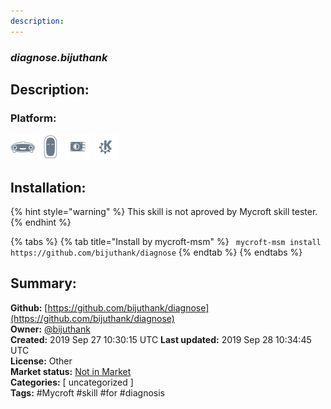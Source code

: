 ```yaml
---
description: 
---
```


### _diagnose.bijuthank_  
## Description:  
  
  
  
### Platform:  
 ![Mark I](../.gitbook/assets/mark-1-icon.png)  ![Mark II](../.gitbook/assets/mark-2-icon.png)  ![Picroft](../.gitbook/assets/picroft-icon.png)  ![plasmoid](../.gitbook/assets/kde.png)   
## Installation:  
{% hint style="warning" %}
This skill is not aproved by Mycroft skill tester.
{% endhint %}
    
{% tabs %}
{% tab title="Install by mycroft-msm" %}
``` mycroft-msm install https://github.com/bijuthank/diagnose```
{% endtab %}
  {% endtabs %}
    
## Summary:  
**Github:** [https://github.com/bijuthank/diagnose](https://github.com/bijuthank/diagnose)  
**Owner:** [@bijuthank](https://github.com/bijuthank)  
**Created:** 2019 Sep 27 10:30:15 UTC  **Last updated:** 2019 Sep 28 10:34:45 UTC  
**License:** Other  
**Market status:** [Not in Market](https://market.mycroft.ai/skill/)  
**Categories:** [ uncategorized ]   
**Tags:** \#Mycroft \#skill \#for \#diagnosis   
